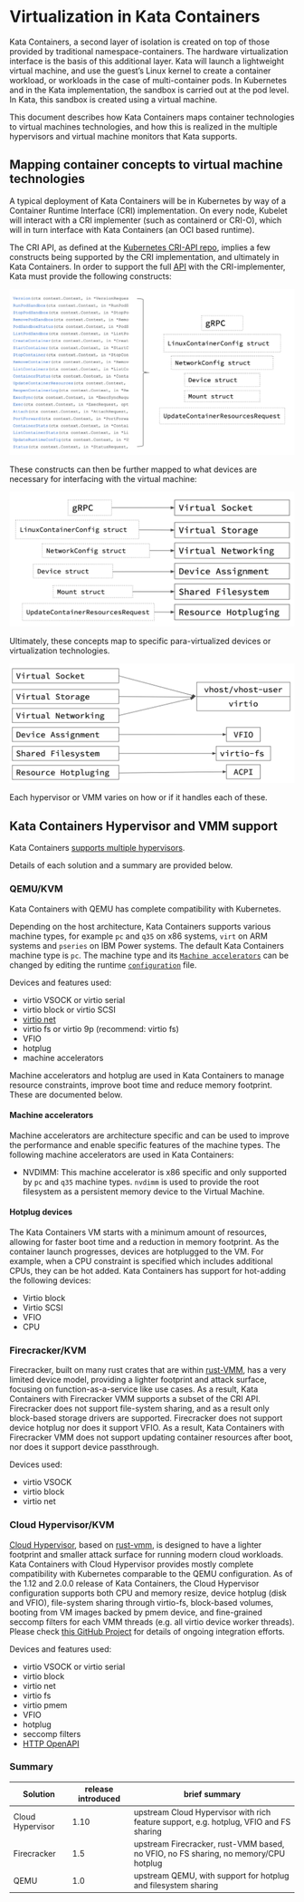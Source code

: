 # Virtualization in Kata Containers

Kata Containers, a second layer of isolation is created on top of those provided by traditional namespace-containers. The
hardware virtualization interface is the basis of this additional layer. Kata will launch a lightweight virtual machine,
and use the guest’s Linux kernel to create a container workload, or workloads in the case of multi-container pods. In Kubernetes
and in the Kata implementation, the sandbox is carried out at the pod level. In Kata, this sandbox is created using a virtual machine.

This document describes how Kata Containers maps container technologies to virtual machines technologies, and how this is realized in
the multiple hypervisors and virtual machine monitors that Kata supports.

## Mapping container concepts to virtual machine technologies

A typical deployment of Kata Containers will be in Kubernetes by way of a Container Runtime Interface (CRI) implementation. On every node,
Kubelet will interact with a CRI implementer (such as containerd or CRI-O), which will in turn interface with Kata Containers (an OCI based runtime).

The CRI API, as defined at the [Kubernetes CRI-API repo](https://github.com/kubernetes/cri-api/), implies a few constructs being supported by the
CRI implementation, and ultimately in Kata Containers. In order to support the full [API](https://github.com/kubernetes/cri-api/blob/a6f63f369f6d50e9d0886f2eda63d585fbd1ab6a/pkg/apis/runtime/v1alpha2/api.proto#L34-L110) with the CRI-implementer, Kata must provide the following constructs:

![API to construct](./arch-images/api-to-construct.png)

These constructs can then be further mapped to what devices are necessary for interfacing with the virtual machine:

![construct to VM concept](./arch-images/construct-to-vm-concept.png)

Ultimately, these concepts map to specific para-virtualized devices or virtualization technologies.

![VM concept to underlying technology](./arch-images/vm-concept-to-tech.png)

Each hypervisor or VMM varies on how or if it handles each of these.

## Kata Containers Hypervisor and VMM support

Kata Containers [supports multiple hypervisors](../hypervisors.md).

Details of each solution and a summary are provided below.

### QEMU/KVM

Kata Containers with QEMU has complete compatibility with Kubernetes.

Depending on the host architecture, Kata Containers supports various machine types,
for example `pc` and `q35` on x86 systems, `virt` on ARM systems and `pseries` on IBM Power systems. The default Kata Containers
machine type is `pc`. The machine type and its [`Machine accelerators`](#machine-accelerators) can
be changed by editing the runtime [`configuration`](./architecture.md/#configuration) file.

Devices and features used:
- virtio VSOCK or virtio serial
- virtio block or virtio SCSI
- [virtio net](https://www.redhat.com/en/virtio-networking-series)
- virtio fs or virtio 9p (recommend: virtio fs)
- VFIO
- hotplug
- machine accelerators

Machine accelerators and hotplug are used in Kata Containers to manage resource constraints, improve boot time and reduce memory footprint. These are documented below.

#### Machine accelerators

Machine accelerators are architecture specific and can be used to improve the performance
and enable specific features of the machine types. The following machine accelerators
are used in Kata Containers:

- NVDIMM: This machine accelerator is x86 specific and only supported by `pc` and
`q35` machine types. `nvdimm` is used to provide the root filesystem as a persistent
memory device to the Virtual Machine.

#### Hotplug devices

The Kata Containers VM starts with a minimum amount of resources, allowing for faster boot time and a reduction in memory footprint.  As the container launch progresses,
devices are hotplugged to the VM. For example, when a CPU constraint is specified which includes additional CPUs, they can be hot added.  Kata Containers has support
for hot-adding the following devices:
- Virtio block
- Virtio SCSI
- VFIO
- CPU

### Firecracker/KVM

Firecracker, built on many rust crates that are within [rust-VMM](https://github.com/rust-vmm),  has a very limited device model, providing a lighter
footprint and attack surface, focusing on function-as-a-service like use cases. As a result, Kata Containers with Firecracker VMM supports a subset of the CRI API.
Firecracker does not support file-system sharing, and as a result only block-based storage drivers are supported. Firecracker does not support device
hotplug nor does it support VFIO. As a result, Kata Containers with Firecracker VMM does not support updating container resources after boot, nor
does it support device passthrough.

Devices used:
- virtio VSOCK
- virtio block
- virtio net

### Cloud Hypervisor/KVM

[Cloud Hypervisor](https://github.com/cloud-hypervisor/cloud-hypervisor), based
on [rust-vmm](https://github.com/rust-vmm), is designed to have a
lighter footprint and smaller attack surface for running modern cloud
workloads. Kata Containers with Cloud
Hypervisor provides mostly complete compatibility with Kubernetes
comparable to the QEMU configuration. As of the 1.12 and 2.0.0 release
of Kata Containers, the Cloud Hypervisor configuration supports both CPU
and memory resize, device hotplug (disk and VFIO), file-system sharing through virtio-fs,
block-based volumes, booting from VM images backed by pmem device, and
fine-grained seccomp filters for each VMM threads (e.g. all virtio
device worker threads). Please check [this GitHub Project](https://github.com/orgs/kata-containers/projects/21)
for details of ongoing integration efforts.

Devices and features used:
- virtio VSOCK or virtio serial
- virtio block
- virtio net
- virtio fs
- virtio pmem
- VFIO
- hotplug
- seccomp filters
- [HTTP OpenAPI](https://github.com/cloud-hypervisor/cloud-hypervisor/blob/master/vmm/src/api/openapi/cloud-hypervisor.yaml)

### Summary

| Solution | release introduced | brief summary |
|-|-|-|
| Cloud Hypervisor | 1.10 | upstream Cloud Hypervisor with rich feature support, e.g. hotplug, VFIO and FS sharing|
| Firecracker | 1.5 | upstream Firecracker, rust-VMM based, no VFIO, no FS sharing, no memory/CPU hotplug |
| QEMU | 1.0 | upstream QEMU, with support for hotplug and filesystem sharing |
